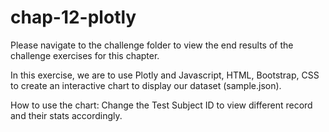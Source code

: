 # chap-12-plotly

Please navigate to the challenge folder to view the end results of the challenge exercises for this chapter.

In this exercise, we are to use Plotly and Javascript, HTML, Bootstrap, CSS to create an interactive chart to display our dataset (sample.json).

How to use the chart:
Change the Test Subject ID to view different record and their stats accordingly.
